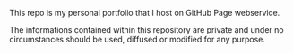 This repo is my personal portfolio that I host on GitHub Page webservice.

The informations contained within this repository are private and under no circumstances should be used, diffused or modified for any purpose.
